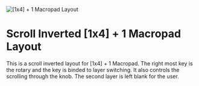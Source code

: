 ![[1x4] + 1 Macropad Layout](https://i.imgur.com/3hNFXPM.png)

# Scroll Inverted [1x4] + 1 Macropad Layout

This is a scroll inverted layout for [1x4] + 1 Macropad. The right most key is the rotary and the key is binded to layer switching. It also controls the scrolling through the knob. The second layer is left blank for the user.
